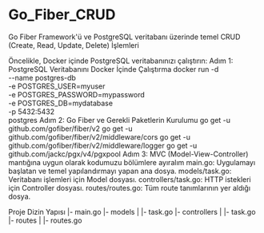 # Go_Fiber_CRUD
Go Fiber Framework'ü ve PostgreSQL veritabanı üzerinde temel CRUD (Create, Read, Update, Delete) İşlemleri

Öncelikle, Docker içinde PostgreSQL veritabanınızı çalıştırın:
Adım 1: PostgreSQL Veritabanını Docker İçinde Çalıştırma
docker run -d \
  --name postgres-db \
  -e POSTGRES_USER=myuser \
  -e POSTGRES_PASSWORD=mypassword \
  -e POSTGRES_DB=mydatabase \
  -p 5432:5432 \
  postgres
Adım 2: Go Fiber ve Gerekli Paketlerin Kurulumu
go get -u github.com/gofiber/fiber/v2
go get -u github.com/gofiber/fiber/v2/middleware/cors
go get -u github.com/gofiber/fiber/v2/middleware/logger
go get -u github.com/jackc/pgx/v4/pgxpool
Adım 3: MVC (Model-View-Controller) mantığına uygun olarak kodumuzu bölümlere ayıralım
main.go: Uygulamayı başlatan ve temel yapılandırmayı yapan ana dosya.
models/task.go: Veritabanı işlemleri için Model dosyası.
controllers/task.go: HTTP istekleri için Controller dosyası.
routes/routes.go: Tüm route tanımlarının yer aldığı dosya.

Proje Dizin Yapısı
|- main.go
|- models
|   |- task.go
|- controllers
|   |- task.go
|- routes
|   |- routes.go
